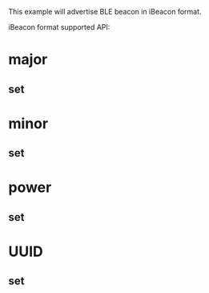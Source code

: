 This example will advertise BLE beacon in iBeacon format.

iBeacon format supported API:
# major
## set
# minor
## set
# power
## set
# UUID
## set
